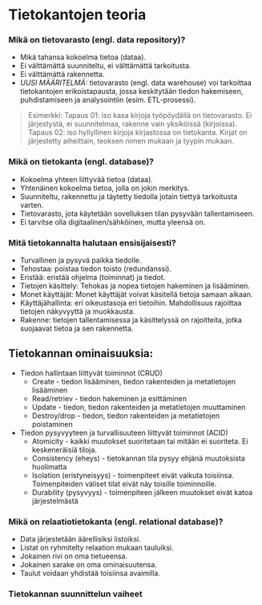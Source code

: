 # Tietokantojen teoria

### Mikä on tietovarasto (engl. data repository)?
- Mikä tahansa kokoelma tietoa (dataa).
- Ei välttämättä suunniteltu, ei välttämättä tarkoitusta.
- Ei välttämättä rakennetta.
- *UUSI MÄÄRITELMÄ:* tietovarasto (engl. data warehouse) voi tarkoittaa tietokantojen erikoistapausta, jossa keskitytään tiedon hakemiseen, puhdistamiseen ja analysointiin (esim. ETL-prosessi).

>Esimerkki:
>Tapaus 01: iso kasa kirjoja työpöydällä on tietovarasto. Ei järjestystä, ei suunnitelmaa, rakenne vain yksiköissä (kirjoissa).
>Tapaus 02: iso hyllyllinen kirjoja kirjastossa on tietokanta. Kirjat on järjestetty aiheittain, teoksen nimen mukaan ja tyypin mukaan. 


### Mikä on tietokanta (engl. database)?
- Kokoelma yhteen liittyvää tietoa (dataa).
- Yhtenäinen kokoelma tietoa, jolla on jokin merkitys.
- Suunniteltu, rakennettu ja täytetty tiedolla jotain tiettyä tarkoitusta varten.
- Tietovarasto, jota käytetään sovelluksen tilan pysyvään tallentamiseen.
- Ei tarvitse olla digitaalinen/sähköinen, mutta yleensä on.

### Mitä tietokannalta halutaan ensisijaisesti?
- Turvallinen ja pysyvä paikka tiedolle.
- Tehostaa: poistaa tiedon toisto (redundanssi).
- Eristää: eristää ohjelma (toiminnat) ja tiedot.
- Tietojen käsittely: Tehokas ja nopea tietojen hakeminen ja lisääminen.
- Monet käyttäjät: Monet käyttäjät voivat käsitellä tietoja samaan aikaan.
- Käyttäjähallinta: eri oikeustasoja eri tietoihin. Mahdollisuus rajoittaa tietojen näkyvyyttä ja muokkausta.
- Rakenne: tietojen tallentamisessa ja käsittelyssä on rajoitteita, jotka suojaavat tietoa ja sen rakennetta.

## Tietokannan ominaisuuksia:
- Tiedon hallintaan liittyvät toiminnot (CRUD)
  - Create - tiedon lisääminen, tiedon rakenteiden ja metatietojen lisääminen
  - Read/retriev - tiedon hakeminen ja esittäminen
  - Update - tiedon, tiedon rakenteiden ja metatietojen muuttaminen
  - Destroy/drop - tiedon, tiedon rakenteiden ja metatietojen poistaminen 
- Tiedon pysyvyyteen ja turvallisuuteen liittyvät toiminnot (ACID)
  - Atomicity - kaikki muutokset suoritetaan tai mitään ei suoriteta. Ei keskeneräisiä tiloja.
  - Consistency (eheys) - tietokannan tila pysyy ehjänä muutoksista huolimatta
  - Isolation (eristyneisyys) - toimenpiteet eivät vaikuta toisiinsa. Toimenpiteiden väliset tilat eivät näy toisille toiminnoille.
  - Durability (pysyvyys) - toimenpiteen jälkeen muutokset eivät katoa järjestelmästä
 

### Mikä on relaatiotietokanta (engl. relational database)?
- Data järjestetään äärellisiksi listoiksi.
- Listat on ryhmitelty relaation mukaan tauluiksi.
- Jokainen rivi on oma tietueensa.
- Jokainen sarake on oma ominaisuutensa.
- Taulut voidaan yhdistää toisiinsa avaimilla.

### Tietokannan suunnittelun vaiheet
